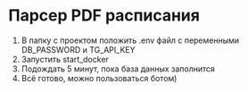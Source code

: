 # Парсер PDF расписания
1) В папку c проектом положить .env файл с переменными 
DB_PASSWORD и TG_API_KEY
2) Запустить start_docker
3) Подождать 5 минут, пока база данных заполнится
4) Всё готово, можно пользоваться ботом)
